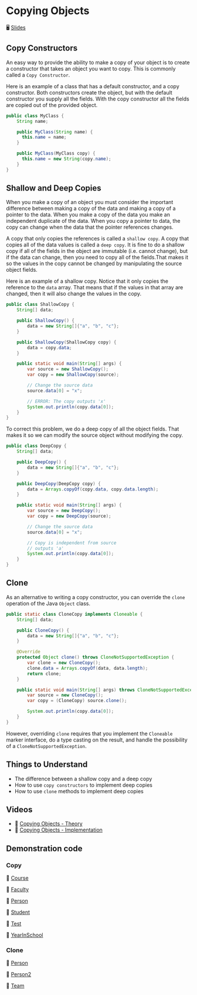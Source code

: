 # Copying Objects

🖥️ [Slides](https://docs.google.com/presentation/d/1TAl9a41zLMyQmuQTYgxmYct6gsWgWopc/edit?usp=sharing&ouid=114081115660452804792&rtpof=true&sd=true)

## Copy Constructors

An easy way to provide the ability to make a copy of your object is to create a constructor that takes an object you want to copy. This is commonly called a `Copy Constructor`.

Here is an example of a class that has a default constructor, and a copy constructor. Both constructors create the object, but with the default constructor you supply all the fields. With the copy constructor all the fields are copied out of the provided object.

```java
public class MyClass {
    String name;

    public MyClass(String name) {
      this.name = name;
    }

    public MyClass(MyClass copy) {
      this.name = new String(copy.name);
    }
}
```

## Shallow and Deep Copies

When you make a copy of an object you must consider the important difference between making a copy of the data and making a copy of a pointer to the data. When you make a copy of the data you make an independent duplicate of the data. When you copy a pointer to data, the copy can change when the data that the pointer references changes.

A copy that only copies the references is called a `shallow copy`. A copy that copies all of the data values is called a `deep copy`. It is fine to do a shallow copy if all of the fields in the object are immutable (i.e. cannot change), but if the data can change, then you need to copy all of the fields.That makes it so the values in the copy cannot be changed by manipulating the source object fields.

Here is an example of a shallow copy. Notice that it only copies the reference to the `data` array. That means that if the values in that array are changed, then it will also change the values in the copy.

```java
public class ShallowCopy {
    String[] data;

    public ShallowCopy() {
        data = new String[]{"a", "b", "c"};
    }

    public ShallowCopy(ShallowCopy copy) {
        data = copy.data;
    }

    public static void main(String[] args) {
        var source = new ShallowCopy();
        var copy = new ShallowCopy(source);

        // Change the source data
        source.data[0] = "x";

        // ERROR: The copy outputs 'x'
        System.out.println(copy.data[0]);
    }
}
```

To correct this problem, we do a deep copy of all the object fields. That makes it so we can modify the source object without modifying the copy.

```java
public class DeepCopy {
    String[] data;

    public DeepCopy() {
        data = new String[]{"a", "b", "c"};
    }

    public DeepCopy(DeepCopy copy) {
        data = Arrays.copyOf(copy.data, copy.data.length);
    }

    public static void main(String[] args) {
        var source = new DeepCopy();
        var copy = new DeepCopy(source);

        // Change the source data
        source.data[0] = "x";

        // Copy is independent from source
        // outputs 'a'
        System.out.println(copy.data[0]);
    }
}
```

## Clone

As an alternative to writing a copy constructor, you can override the `clone` operation of the Java `Object` class.

```java
public static class CloneCopy implements Cloneable {
    String[] data;

    public CloneCopy() {
        data = new String[]{"a", "b", "c"};
    }

    @Override
    protected Object clone() throws CloneNotSupportedException {
        var clone = new CloneCopy();
        clone.data = Arrays.copyOf(data, data.length);
        return clone;
    }

    public static void main(String[] args) throws CloneNotSupportedException {
        var source = new CloneCopy();
        var copy = (CloneCopy) source.clone();

        System.out.println(copy.data[0]);
    }
}
```

However, overriding `clone` requires that you implement the `Cloneable` marker interface, do a type casting on the result, and handle the possibility of a `CloneNotSupportedException`.

## Things to Understand

- The difference between a shallow copy and a deep copy
- How to use `copy constructors` to implement deep copies
- How to use `clone` methods to implement deep copies

## Videos

- 🎥 [Copying Objects - Theory](https://byu.hosted.panopto.com/Panopto/Pages/Viewer.aspx?id=9c3422bf-3b1e-40f0-b221-ad6b011daa82&start=0)
- 🎥 [Copying Objects - Implementation](https://byu.hosted.panopto.com/Panopto/Pages/Viewer.aspx?id=102c1fdc-516f-4058-957b-ad6b011ff9f4&start=0)

## Demonstration code

### Copy

📁 [Course](example-code/Course.java)

📁 [Faculty](example-code/Faculty.java)

📁 [Person](example-code/Person.java)

📁 [Student](example-code/Student.java)

📁 [Test](example-code/Test.java)

📁 [YearInSchool](example-code/YearInSchool.java)

### Clone

📁 [Person](example-code/clone/Person.java)

📁 [Person2](example-code/clone/Person2.java)

📁 [Team](example-code/clone/Team.java)
